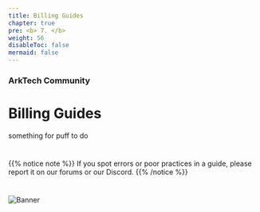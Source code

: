 ```yaml
---
title: Billing Guides
chapter: true
pre: <b> 7. </b>
weight: 56
disableToc: false
mermaid: false
---
```



### ArkTech Community
# Billing Guides

something for puff to do

# 
{{% notice note %}}
If you spot errors or poor practices in a guide, please report it on our forums or our Discord.
{{% /notice %}}

#
![Banner](/images/fishy.gif)